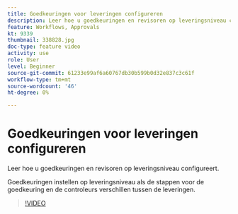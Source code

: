 ```yaml
---
title: Goedkeuringen voor leveringen configureren
description: Leer hoe u goedkeuringen en revisoren op leveringsniveau configureert.
feature: Workflows, Approvals
kt: 9339
thumbnail: 338828.jpg
doc-type: feature video
activity: use
role: User
level: Beginner
source-git-commit: 61233e99af6a60767db30b599b0d32e837c3c61f
workflow-type: tm+mt
source-wordcount: '46'
ht-degree: 0%

---
```



# Goedkeuringen voor leveringen configureren

Leer hoe u goedkeuringen en revisoren op leveringsniveau configureert.  

Goedkeuringen instellen op leveringsniveau als de stappen voor de goedkeuring en de controleurs verschillen tussen de leveringen.

>[!VIDEO](https://video.tv.adobe.com/v/338828?quality=12)
